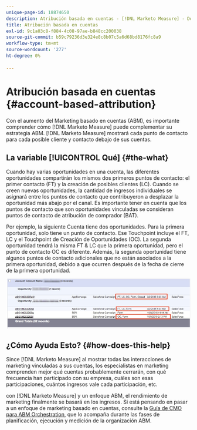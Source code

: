 ```yaml
---
unique-page-id: 18874650
description: Atribución basada en cuentas - [!DNL Marketo Measure] - Documentación del producto
title: Atribución basada en cuentas
exl-id: 9c1a03c8-f884-4c08-97ae-b848cc200038
source-git-commit: b59c79236d3e324e8c8b07c5a6d68bd8176fc8a9
workflow-type: tm+mt
source-wordcount: '277'
ht-degree: 0%

---
```


# Atribución basada en cuentas {#account-based-attribution}

Con el aumento del Marketing basado en cuentas (ABM), es importante comprender cómo [!DNL Marketo Measure] puede complementar su estrategia ABM. [!DNL Marketo Measure] mostrará cada punto de contacto para cada posible cliente y contacto debajo de sus cuentas.

## La variable [!UICONTROL Qué] {#the-what}

Cuando hay varias oportunidades en una cuenta, las diferentes oportunidades compartirán los mismos dos primeros puntos de contacto: el primer contacto (FT) y la creación de posibles clientes (LC). Cuando se creen nuevas oportunidades, la cantidad de ingresos individuales se asignará entre los puntos de contacto que contribuyeron a desplazar la oportunidad más abajo por el canal. Es importante tener en cuenta que los puntos de contacto que son oportunidades vinculadas se consideran puntos de contacto de atribución de comprador (BAT).

Por ejemplo, la siguiente Cuenta tiene dos oportunidades. Para la primera oportunidad, solo tiene un punto de contacto. Ese Touchpoint incluye el FT, LC y el Touchpoint de Creación de Oportunidades (OC). La segunda oportunidad tendrá la misma FT &amp; LC que la primera oportunidad, pero el punto de contacto OC es diferente. Además, la segunda oportunidad tiene algunos puntos de contacto adicionales que no están asociados a la primera oportunidad, debido a que ocurren después de la fecha de cierre de la primera oportunidad.

![](assets/1.jpg)

## ¿Cómo Ayuda Esto? {#how-does-this-help}

Since [!DNL Marketo Measure] al mostrar todas las interacciones de marketing vinculadas a sus cuentas, los especialistas en marketing comprenden mejor qué cuentas probablemente cerrarán, con qué frecuencia han participado con su empresa, cuáles son esas participaciones, cuántos ingresos vale cada participación, etc.

con [!DNL Marketo Measure] y un enfoque ABM, el rendimiento de marketing finalmente se basará en los ingresos. Si está pensando en pasar a un enfoque de marketing basado en cuentas, consulte la [Guía de CMO para ABM Orchestration](https://info.bizible.com/cmos-guide-to-abm-orchestration), que lo acompaña durante las fases de planificación, ejecución y medición de la organización ABM.
